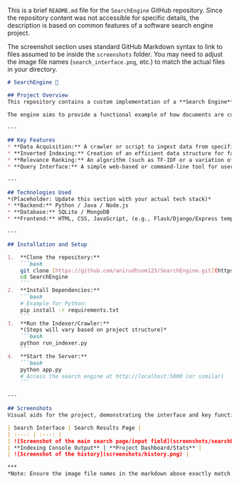 This is a brief `README.md` file for the `SearchEngine` GitHub repository. Since the repository content was not accessible for specific details, the description is based on common features of a software search engine project.

The screenshot section uses standard GitHub Markdown syntax to link to files assumed to be inside the `screenshots` folder. You may need to adjust the image file names (`search_interface.png`, etc.) to match the actual files in your directory.

````markdown
# SearchEngine 🔎

## Project Overview
This repository contains a custom implementation of a **Search Engine**. The project is designed to demonstrate the fundamental processes of information retrieval, including **web crawling/data collection**, **indexing**, **query processing**, and **ranking** results by relevance.

The engine aims to provide a functional example of how documents are collected, structured into an inverted index, and served to a user via a simple interface.

---

## Key Features
* **Data Acquisition:** A crawler or script to ingest data from specified sources (webpages, files, etc.).
* **Inverted Indexing:** Creation of an efficient data structure for fast term lookup.
* **Relevance Ranking:** An algorithm (such as TF-IDF or a variation of PageRank) to score and order search results.
* **Query Interface:** A simple web-based or command-line tool for users to input search queries.

---

## Technologies Used
*(Placeholder: Update this section with your actual tech stack)*
* **Backend:** Python / Java / Node.js
* **Database:** SQLite / MongoDB
* **Frontend:** HTML, CSS, JavaScript, (e.g., Flask/Django/Express template engine)

---

## Installation and Setup

1.  **Clone the repository:**
    ```bash
    git clone [https://github.com/anirudhsom123/SearchEngine.git](https://github.com/anirudhsom123/SearchEngine.git)
    cd SearchEngine
    ```
2.  **Install Dependencies:**
    ```bash
    # Example for Python:
    pip install -r requirements.txt
    ```
3.  **Run the Indexer/Crawler:**
    *(Steps will vary based on project structure)*
    ```bash
    python run_indexer.py
    ```
4.  **Start the Server:**
    ```bash
    python app.py
    # Access the search engine at http://localhost:5000 (or similar)
    ```

---

## Screenshots
Visual aids for the project, demonstrating the interface and key functionality.

| Search Interface | Search Results Page |
| :---: | :---: |
| ![Screenshot of the main search page/input field](screenshots/searchBar.png) | ![Screenshot of search results list with ranking](screenshots/searchresult.png) |
| **Indexing Console Output** | **Project Dashboard/Stats** |
| ![Screenshot of the history](screenshots/history.png) |

***
*Note: Ensure the image file names in the markdown above exactly match the files in your `screenshots/` directory.*
````
